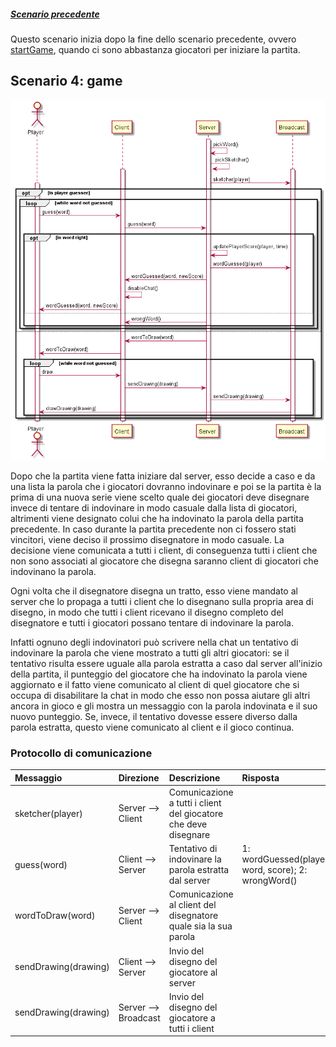 ##### [Scenario precedente](../startGame/startGameDoc.md)

Questo scenario inizia dopo la fine dello scenario precedente, ovvero [startGame](../startGame/startGameDoc.md), quando ci sono abbastanza giocatori per iniziare la partita.

## Scenario 4: game

![Game swim lane diagram](game.png)

Dopo che la partita viene fatta iniziare dal server, esso decide a caso e da una lista la parola che i giocatori dovranno indovinare e poi se la partita è la prima di una nuova serie viene scelto quale dei giocatori deve disegnare invece di tentare di indovinare in modo casuale dalla lista di giocatori, altrimenti viene designato colui che ha indovinato la parola della partita precedente. In caso durante la partita precedente non ci fossero stati vincitori, viene deciso il prossimo disegnatore in modo casuale. La decisione viene comunicata a tutti i client, di conseguenza tutti i client che non sono associati al giocatore che disegna saranno client di giocatori che indovinano la parola.

Ogni volta che il disegnatore disegna un tratto, esso viene mandato al server che lo propaga a tutti i client che lo disegnano sulla propria area di disegno, in modo che tutti i client ricevano il disegno completo del disegnatore e tutti i giocatori possano tentare di indovinare la parola.

Infatti ognuno degli indovinatori può scrivere nella chat un tentativo di indovinare la parola che viene mostrato a tutti gli altri giocatori: se il tentativo risulta essere uguale alla parola estratta a caso dal server all'inizio della partita, il punteggio del giocatore che ha indovinato la parola viene aggiornato e il fatto viene comunicato al client di quel giocatore che si occupa di disabilitare la chat in modo che esso non possa aiutare gli altri ancora in gioco e gli mostra un messaggio con la parola indovinata e il suo nuovo punteggio. Se, invece, il tentativo dovesse essere diverso dalla parola estratta, questo viene comunicato al client e il gioco continua.

### Protocollo di comunicazione

| Messaggio                | Direzione         | Descrizione                                                     | Risposta                                           |
| :------------------- | :------------------- | :-------------------------------------------------------------- | :-------------------------------------------------- |
| sketcher(player)     | Server --> Client    | Comunicazione a tutti i client del giocatore che deve disegnare |                                                     |
| guess(word)          | Client --> Server    | Tentativo di indovinare la parola estratta dal server           | 1: wordGuessed(player, word, score); 2: wrongWord() |
| wordToDraw(word)     | Server --> Client    | Comunicazione al client del disegnatore quale sia la sua parola |                                                     |
| sendDrawing(drawing) | Client --> Server    | Invio del disegno del giocatore al server                       |                                                     |
| sendDrawing(drawing) | Server --> Broadcast | Invio del disegno del giocatore a tutti i client                |                                                     |